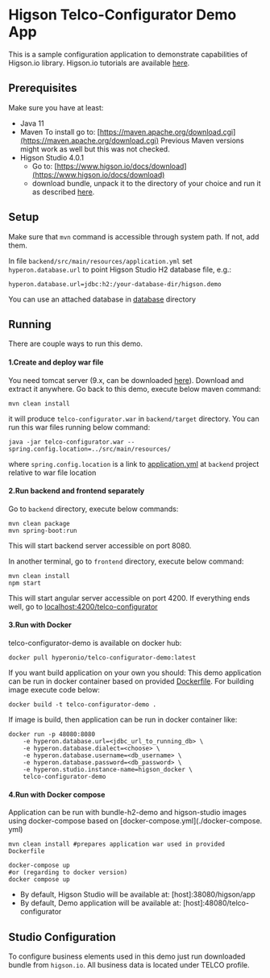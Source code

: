 # Higson Telco-Configurator Demo App
This is a sample configuration application to demonstrate capabilities of Higson.io library. 
Higson.io tutorials are available [here](https://www.higson.io/docs/start-documentation).

## Prerequisites
Make sure you have at least:
- Java 11
- Maven 
To install go to: [https://maven.apache.org/download.cgi](https://maven.apache.org/download.cgi)
Previous Maven versions might work as well but this was not checked. 
- Higson Studio 4.0.1  
  - Go to: [https://www.higson.io/docs/download](https://www.higson.io/docs/download)
  - download bundle, unpack it to the directory of your choice and run it as described [here](https://www.higson.io/docs/start-documentation). 
## Setup
Make sure that `mvn` command is accessible through system path. If not, add them.

In file `backend/src/main/resources/application.yml` set `hyperon.database.url` to point Higson Studio H2 database file, e.g.:
```properties
hyperon.database.url=jdbc:h2:/your-database-dir/higson.demo
```
You can use an attached database in [database](./database) directory
## Running
There are couple ways to run this demo. 

#### 1.Create and deploy war file
You need tomcat server (9.x, can be downloaded [here](https://tomcat.apache.org/download-90.cgi)). Download and extract it 
anywhere. Go back to this demo, execute below maven command:
```shell
mvn clean install
```
it will produce `telco-configurator.war` in `backend/target` directory. 
You can run this war files running below command:
```shell
java -jar telco-configurator.war --spring.config.location=../src/main/resources/ 
```
where `spring.config.location` is a link to [application.yml](./backend/src/main/resources/application.yml) at `backend` project relative to war file 
location 

#### 2.Run backend and frontend separately
Go to `backend` directory, execute below commands:
```shell
mvn clean package
mvn spring-boot:run
```
This will start backend server accessible on port 8080.

In another terminal, go to `frontend` directory, execute below command:
```shell
mvn clean install
npm start
```
This will start angular server accessible on port 4200. If everything ends well, go to [localhost:4200/telco-configurator](localhost:4200/telco-configurator)

#### 3.Run with Docker
telco-configurator-demo is available on docker hub:
```shell
docker pull hyperonio/telco-configurator-demo:latest
```
If you want build application on your own you should: 
This demo application can be run in docker container based on provided [Dockerfile](./Dockerfile). For building image execute code below:
```shell
docker build -t telco-configurator-demo .
```
If image is build, then application can be run in docker container like:
```shell
docker run -p 48080:8080 
    -e hyperon.database.url=<jdbc_url_to_running_db> \
    -e hyperon.database.dialect=<choose> \
    -e hyperon.database.username=<db_username> \
    -e hyperon.database.password=<db_password> \
    -e hyperon.studio.instance-name=higson_docker \
    telco-configurator-demo
```

#### 4.Run with Docker compose 
Application can be run with bundle-h2-demo and higson-studio images using docker-compose based on [docker-compose.yml](./docker-compose.
yml)
```shell
mvn clean install #prepares application war used in provided Dockerfile

docker-compose up
#or (regarding to docker version) 
docker compose up
```
* By default, Higson Studio will be available at: [host]:38080/higson/app
* By default, Demo application will be available at: [host]:48080/telco-configurator
 
## Studio Configuration
To configure business elements used in this demo just run downloaded bundle from ```higson.io```. All business data is located under TELCO profile.
